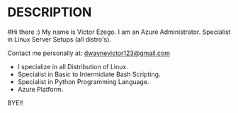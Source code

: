 # DESCRIPTION

#Hi there :)
My name is Victor Ezego. 
I am an Azure Administrator.
Specialist in Linux Server Setups (all distro's).

Contact me personally at: dwaynevictor123@gmail.com
  -  I specialize in all Distribution of Linux.
  -  Specialist in Basic to Intermidiate Bash Scripting.
  -  Specialist in Python Programming Language.
  -  Azure Platform.


BYE!!
